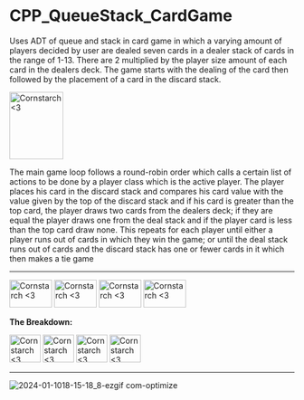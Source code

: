 # CPP_QueueStack_CardGame

Uses ADT of queue and stack in card game in which a varying amount of players 
decided by user are dealed seven cards in a dealer stack of cards in the range of 1-13.
There are 2 multiplied by the player size amount of each card in the dealers deck.
The game starts with the dealing of the card then followed by the placement of a card in the
discard stack.

<img src="https://github.com/Kingerthanu/CPP_QueueStack_CardGame/assets/76754592/cd552e57-2f81-493a-b581-84b373f06c02" alt="Cornstarch <3" width="95" height="119">

The main game loop follows a round-robin order which calls a certain list of actions to be
done by a player class which is the active player. The player places his card in the discard stack and
compares his card value with the value given by the top of the discard stack and if his card is 
greater than the top card, the player draws two cards from the dealers deck; if they are equal 
the player draws one from the deal stack and if the player card is less than the top card
draw none. This repeats for each player until either a player runs out of cards in which they win the
game; or until the deal stack runs out of cards and the discard stack has one or fewer cards in it
which then makes a tie game


----------------------------------------------
<img src="https://github.com/Kingerthanu/CPP_QueueStack_CardGame/assets/76754592/543acfe5-b48d-4375-ae77-95ec6efd8e4a" alt="Cornstarch <3" width="75" height="49"> <img src="https://github.com/Kingerthanu/CPP_QueueStack_CardGame/assets/76754592/543acfe5-b48d-4375-ae77-95ec6efd8e4a" alt="Cornstarch <3" width="75" height="49"> <img src="https://github.com/Kingerthanu/CPP_QueueStack_CardGame/assets/76754592/543acfe5-b48d-4375-ae77-95ec6efd8e4a" alt="Cornstarch <3" width="75" height="49"> <img src="https://github.com/Kingerthanu/CPP_QueueStack_CardGame/assets/76754592/543acfe5-b48d-4375-ae77-95ec6efd8e4a" alt="Cornstarch <3" width="75" height="49">


**The Breakdown:**



<img src="https://github.com/Kingerthanu/CPP_QueueStack_CardGame/assets/76754592/49f02be1-5e36-4e54-94d1-9aea0ed9b210" alt="Cornstarch <3" width="55" height="49"> <img src="https://github.com/Kingerthanu/CPP_QueueStack_CardGame/assets/76754592/49f02be1-5e36-4e54-94d1-9aea0ed9b210" alt="Cornstarch <3" width="55" height="49"> <img src="https://github.com/Kingerthanu/CPP_QueueStack_CardGame/assets/76754592/49f02be1-5e36-4e54-94d1-9aea0ed9b210" alt="Cornstarch <3" width="55" height="49"> <img src="https://github.com/Kingerthanu/CPP_QueueStack_CardGame/assets/76754592/49f02be1-5e36-4e54-94d1-9aea0ed9b210" alt="Cornstarch <3" width="55" height="49"> 


----------------------------------------------


![2024-01-1018-15-18_8-ezgif com-optimize](https://github.com/Kingerthanu/CPP_QueueStack_CardGame/assets/76754592/7e4d8f4a-ed06-4059-b40b-447b3f829fda)
